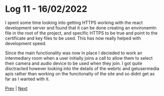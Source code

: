 # Log 11 - 16/02/2022

I spent some time looking into getting HTTPS working with the react development server and found that it can be done creating an environemtn file in the root of the project, and specific HTTPS to be true and point to the certificate and key files to be used. This has now really helped with development speed.

Since the main functionality was now in place I decieded to work an intermediary room when a user initially joins a call to allow them to select their camera and audio device to be used when they join. I got quite disctracted however looking into the details of the webrtc and getusermedia apis rather than working on the funcitonalty of the site and so didnt get as far as I wanted with it.

[Prev](14022022.md) | [Next](20022022.md)